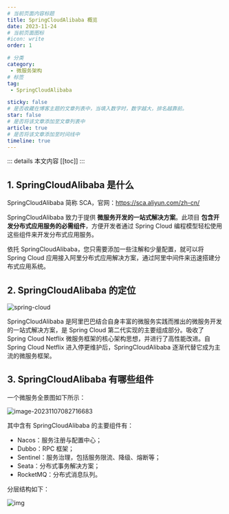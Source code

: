 ```yaml
---
# 当前页面内容标题
title: SpringCloudAlibaba 概览
date: 2023-11-24
# 当前页面图标
#icon: write
order: 1

# 分类
category:
 - 微服务架构
# 标签
tag:
 - SpringCloudAlibaba

sticky: false
# 是否收藏在博客主题的文章列表中，当填入数字时，数字越大，排名越靠前。
star: false
# 是否将该文章添加至文章列表中
article: true
# 是否将该文章添加至时间线中
timeline: true
---
```



::: details 本文内容
[[toc]]
:::


## 1. SpringCloudAlibaba 是什么

SpringCloudAlibaba 简称 SCA，官网：https://sca.aliyun.com/zh-cn/

SpringCloudAlibaba 致力于提供 **微服务开发的一站式解决方案**。此项目 **包含开发分布式应用服务的必需组件**，方便开发者通过 Spring Cloud 编程模型轻松使用这些组件来开发分布式应用服务。

依托 SpringCloudAlibaba，您只需要添加一些注解和少量配置，就可以将 Spring Cloud 应用接入阿里分布式应用解决方案，通过阿里中间件来迅速搭建分布式应用系统。

## 2. SpringCloudAlibaba 的定位

![spring-cloud](https://run-notes.oss-cn-beijing.aliyuncs.com/notes/Java%2FSpringCloudAlibaba.assets-2023_12_02-1701519046.png)

SpringCloudAlibaba 是阿里巴巴结合自身丰富的微服务实践而推出的微服务开发的一站式解决方案，是 Spring Cloud 第二代实现的主要组成部分。吸收了 Spring Cloud Netflix 微服务框架的核心架构思想，并进行了高性能改进。自 Spring Cloud Netflix 进入停更维护后，SpringCloudAlibaba 逐渐代替它成为主流的微服务框架。

## 3. SpringCloudAlibaba 有哪些组件

一个微服务全景图如下所示：

![image-20231107082716683](https://run-notes.oss-cn-beijing.aliyuncs.com/notes/202311070827994.png)

其中含有 SpringCloudAlibaba 的主要组件有：

- Nacos：服务注册与配置中心；
- Dubbo：RPC 框架；
- Sentinel：服务治理，包括服务限流、降级、熔断等；
- Seata：分布式事务解决方案；
- RocketMQ：分布式消息队列。

分层结构如下：

![img](https://run-notes.oss-cn-beijing.aliyuncs.com/notes/Java%2FSpringCloudAlibaba.assets-2023_12_02-1701519055.png)

